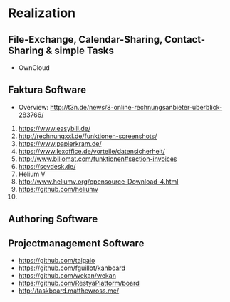# Realization

## File-Exchange, Calendar-Sharing, Contact-Sharing & simple Tasks
* OwnCloud

## Faktura Software
* Overview: http://t3n.de/news/8-online-rechnungsanbieter-uberblick-283766/

1. https://www.easybill.de/
2. http://rechnungxxl.de/funktionen-screenshots/
3. https://www.papierkram.de/
4. https://www.lexoffice.de/vorteile/datensicherheit/
5. http://www.billomat.com/funktionen#section-invoices
6. https://sevdesk.de/
7. Helium V
  1. http://www.heliumv.org/opensource-Download-4.html
  2. https://github.com/heliumv
  3. 
  

## Authoring Software


## Projectmanagement Software
* https://github.com/taigaio
* https://github.com/fguillot/kanboard
* https://github.com/wekan/wekan
* https://github.com/RestyaPlatform/board
* http://taskboard.matthewross.me/